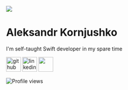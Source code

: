 ![](https://media.licdn.com/dms/image/D4D16AQFrqA589_RKZQ/profile-displaybackgroundimage-shrink_350_1400/0/1678733386215?e=1684368000&v=beta&t=dyISfOBREYF8H032tFAHjQWMhb0L8Z1gkjZcdI0xveA)


# Aleksandr Kornjushko
I'm self-taught Swift developer in my spare time



[<img src='https://cdn.jsdelivr.net/npm/simple-icons@3.0.1/icons/github.svg' alt='github' height='40'>](https://github.com/goldfnger)  [<img src='https://cdn.jsdelivr.net/npm/simple-icons@3.0.1/icons/linkedin.svg' alt='linkedin' height='40'>](https://www.linkedin.com/in/akornjushko/) <img src='https://cdn.jsdelivr.net/npm/simple-icons@3.0.1/icons/swift.svg' height='40'>

![Profile views](https://gpvc.arturio.dev/goldfnger)  
